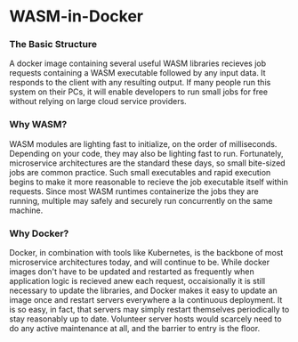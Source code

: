 # WASM-in-Docker

### The Basic Structure

A docker image containing several useful WASM libraries recieves job requests containing a WASM executable followed by any input data. It responds to the client with any resulting output. If many people run this system on their PCs, it will enable developers to run small jobs for free without relying on large cloud service providers.

### Why WASM?

WASM modules are lighting fast to initialize, on the order of milliseconds. Depending on your code, they may also be lighting fast to run. Fortunately, microservice architectures are the standard these days, so small bite-sized jobs are common practice. Such small executables and rapid execution begins to make it more reasonable to recieve the job executable itself within requests. Since most WASM runtimes containerize the jobs they are running, multiple may safely and securely run concurrently on the same machine.

### Why Docker?

Docker, in combination with tools like Kubernetes, is the backbone of most microservice architectures today, and will continue to be. While docker images don't have to be updated and restarted as frequently when application logic is recieved anew each request, occaisionally it is still necessary to update the libraries, and Docker makes it easy to update an image once and restart servers everywhere a la continuous deployment. It is so easy, in fact, that servers may simply restart themselves periodically to stay reasonably up to date. Volunteer server hosts would scarcely need to do any active maintenance at all, and the barrier to entry is the floor.
